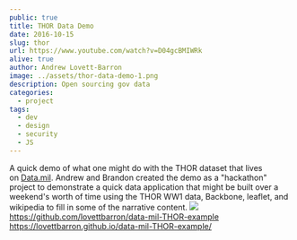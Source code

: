 ```yaml
---
public: true
title: THOR Data Demo
date: 2016-10-15
slug: thor
url: https://www.youtube.com/watch?v=D04gcBMIWRk
alive: true
author: Andrew Lovett-Barron
image: ../assets/thor-data-demo-1.png
description: Open sourcing gov data
categories:
  - project
tags:
  - dev
  - design
  - security
  - JS
---
```

A quick demo of what one might do with the THOR dataset that lives on [Data.mil](http://data.mil/). Andrew and Brandon created the demo as a "hackathon" project to demonstrate a quick data application that might be built over a weekend's worth of time using the THOR WW1 data, Backbone, leaflet, and wikipedia to fill in some of the narrative content.
![](../assets/thor-data-demo-1.png)
https://github.com/lovettbarron/data-mil-THOR-example
https://lovettbarron.github.io/data-mil-THOR-example/
